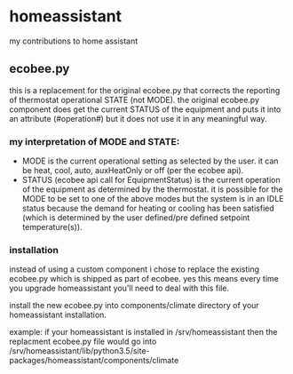 # homeassistant
my contributions to home assistant

## ecobee.py
this is a replacement for the original ecobee.py that corrects the reporting of thermostat operational STATE (not MODE). the original ecobee.py component does get the current STATUS of the equipment and puts it into an attribute (#operation#) but it does not use it in any meaningful way. 

### my interpretation of MODE and STATE:
- MODE is the current operational setting as selected by the user. it can be heat, cool, auto, auxHeatOnly or off (per the ecobee api).
- STATUS (ecobee api call for EquipmentStatus) is the current operation of the equipment as determined by the thermostat. it is possible for the MODE to be set to one of the above modes but the system is in an IDLE status because the demand for heating or cooling has been satisfied (which is determined by the user defined/pre defined setpoint temperature(s)).

### installation
instead of using a custom component i chose to replace the existing ecobee.py which is shipped as part of ecobee. yes this means every time you upgrade homeassistant you'll need to deal with this file.

install the new ecobee.py into components/climate directory of your homeassistant installation.

example: if your homeassistant is installed in /srv/homeassistant then the replacment ecobee.py file would go into /srv/homeassistant/lib/python3.5/site-packages/homeassistant/components/climate


